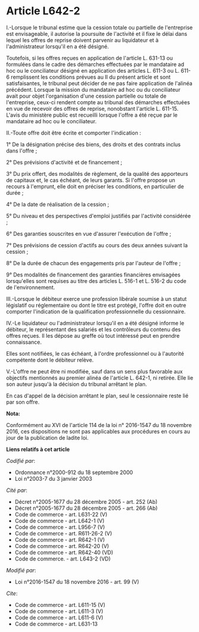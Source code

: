 # Article L642-2

I.-Lorsque le tribunal estime que la cession totale ou partielle de l'entreprise est envisageable, il autorise la poursuite
de l'activité et il fixe le délai dans lequel les offres de reprise doivent parvenir au liquidateur et à l'administrateur
lorsqu'il en a été désigné. 

Toutefois, si les offres reçues en application de l'article L. 631-13 ou formulées dans le cadre des démarches effectuées par
le mandataire ad hoc ou le conciliateur désigné en application des articles L. 611-3 ou L. 611-6 remplissent les conditions
prévues au II du présent article et sont satisfaisantes, le tribunal peut décider de ne pas faire application de l'alinéa
précédent. Lorsque la mission du mandataire ad hoc ou du conciliateur avait pour objet l'organisation d'une cession partielle
ou totale de l'entreprise, ceux-ci rendent compte au tribunal des démarches effectuées en vue de recevoir des offres de
reprise, nonobstant l'article L. 611-15. L'avis du ministère public est recueilli lorsque l'offre a été reçue par le
mandataire ad hoc ou le conciliateur. 

II.-Toute offre doit être écrite et comporter l'indication : 

1° De la désignation précise des biens, des droits et des contrats inclus dans l'offre ; 

2° Des prévisions d'activité et de financement ; 

3° Du prix offert, des modalités de règlement, de la qualité des apporteurs de capitaux et, le cas échéant, de leurs garants.
Si l'offre propose un recours à l'emprunt, elle doit en préciser les conditions, en particulier de durée ; 

4° De la date de réalisation de la cession ; 

5° Du niveau et des perspectives d'emploi justifiés par l'activité considérée ; 

6° Des garanties souscrites en vue d'assurer l'exécution de l'offre ; 

7° Des prévisions de cession d'actifs au cours des deux années suivant la cession ; 

8° De la durée de chacun des engagements pris par l'auteur de l'offre ; 

9° Des modalités de financement des garanties financières envisagées lorsqu'elles sont requises au titre des articles L.
516-1 et L. 516-2 du code de l'environnement. 

III.-Lorsque le débiteur exerce une profession libérale soumise à un statut législatif ou réglementaire ou dont le titre est
protégé, l'offre doit en outre comporter l'indication de la qualification professionnelle du cessionnaire. 

IV.-Le liquidateur ou l'administrateur lorsqu'il en a été désigné informe le débiteur, le représentant des salariés et les
contrôleurs du contenu des offres reçues. Il les dépose au greffe où tout intéressé peut en prendre connaissance. 

Elles sont notifiées, le cas échéant, à l'ordre professionnel ou à l'autorité compétente dont le débiteur relève. 

V.-L'offre ne peut être ni modifiée, sauf dans un sens plus favorable aux objectifs mentionnés au premier alinéa de l'article
L. 642-1, ni retirée. Elle lie son auteur jusqu'à la décision du tribunal arrêtant le plan. 

En cas d'appel de la décision arrêtant le plan, seul le cessionnaire reste lié par son offre.

**Nota:**

Conformément au XVI de l'article 114 de la loi n° 2016-1547 du 18 novembre 2016, ces dispositions ne sont pas applicables aux
procédures en cours au jour de la publication de ladite loi.

**Liens relatifs à cet article**

_Codifié par_:

  - Ordonnance n°2000-912 du 18 septembre 2000
  - Loi n°2003-7 du 3 janvier 2003

_Cité par_:

  - Décret n°2005-1677 du 28 décembre 2005 - art. 252 (Ab)
  - Décret n°2005-1677 du 28 décembre 2005 - art. 266 (Ab)
  - Code de commerce - art. L631-22 (V)
  - Code de commerce - art. L642-1 (V)
  - Code de commerce - art. L956-7 (V)
  - Code de commerce - art. R611-26-2 (V)
  - Code de commerce - art. R642-1 (V)
  - Code de commerce - art. R642-20 (V)
  - Code de commerce - art. R642-40 (VD)
  - Code de commerce. - art. L643-2 (VD)

_Modifié par_:

  - Loi n°2016-1547 du 18 novembre 2016 - art. 99 (V)

_Cite_:

  - Code de commerce - art. L611-15 (V)
  - Code de commerce - art. L611-3 (V)
  - Code de commerce - art. L611-6 (V)
  - Code de commerce - art. L631-13
